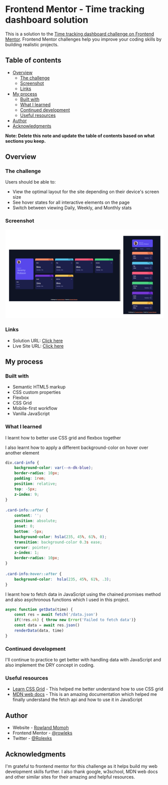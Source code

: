# Frontend Mentor - Time tracking dashboard solution

This is a solution to the [Time tracking dashboard challenge on Frontend Mentor](https://www.frontendmentor.io/challenges/time-tracking-dashboard-UIQ7167Jw). Frontend Mentor challenges help you improve your coding skills by building realistic projects.

## Table of contents

- [Overview](#overview)
  - [The challenge](#the-challenge)
  - [Screenshot](#screenshot)
  - [Links](#links)
- [My process](#my-process)
  - [Built with](#built-with)
  - [What I learned](#what-i-learned)
  - [Continued development](#continued-development)
  - [Useful resources](#useful-resources)
- [Author](#author)
- [Acknowledgments](#acknowledgments)

**Note: Delete this note and update the table of contents based on what sections you keep.**

## Overview

### The challenge

Users should be able to:

- View the optimal layout for the site depending on their device's screen size
- See hover states for all interactive elements on the page
- Switch between viewing Daily, Weekly, and Monthly stats

### Screenshot
![](./assets/screenshot.png)


### Links

- Solution URL: [Click here](https://your-solution-url.com)
- Live Site URL: [Click here](https://fe-time-tracker.netlify.app/)

## My process

### Built with

- Semantic HTML5 markup
- CSS custom properties
- Flexbox
- CSS Grid
- Mobile-first workflow
- Vanilla JavaScript


### What I learned

I learnt how to better use CSS grid and flexbox together

I also learnt how to apply a different background-color on hover over another element


```css
div.card-info {
    background-color: var(--n-dk-blue);
    border-radius: 10px;
    padding: 1rem;
    position: relative;
    top: -5px;
    z-index: 9;
}

.card-info::after {
    content: '';
    position: absolute;
    inset: 0;
    bottom: -5px;
    background-color: hsla(235, 45%, 61%, 0);
    transition: background-color 0.3s ease;
    cursor: pointer;
    z-index: 1;
    border-radius: 10px;
}

.card-info:hover::after {
    background-color:  hsla(235, 45%, 61%, .3);
}
```

I learnt how to fetch data in JavaScript using the chained promises method and also asychronous functions which I used in this project.

```js
async function getData(time) {
    const res = await fetch('/data.json')
    if(!res.ok) { throw new Error('Failed to fetch data')}
    const data = await res.json()
    renderData(data, time)
}
```

### Continued development

I'll continue to practice to get better with handling data with JavaScript and also implement the DRY concept in coding.

### Useful resources

- [Learn CSS Grid](https://learncssgrid.com/?utm_source=chatgpt.com) - This helped me better understand how to use CSS grid
- [MDN web docs](https://learncssgrid.com/?utm_source=chatgpt.com) - This is an amazing documentation which helped me finally understand the fetch api and how to use it in JavaScript


## Author

- Website - [Rowland Momoh](https://rowland-momoh.netlify.app/://www.your-site.com)
- Frontend Mentor - [@rowleks](https://www.frontendmentor.io/profile/rowleks)
- Twitter - [@Rolexks](https://x.com/Rolexks)


## Acknowledgments

I'm grateful to frontend mentor for this challenge as it helps build my web development skills further. I also thank google, w3school, MDN web docs and other similar sites for their amazing and helpful resources.
